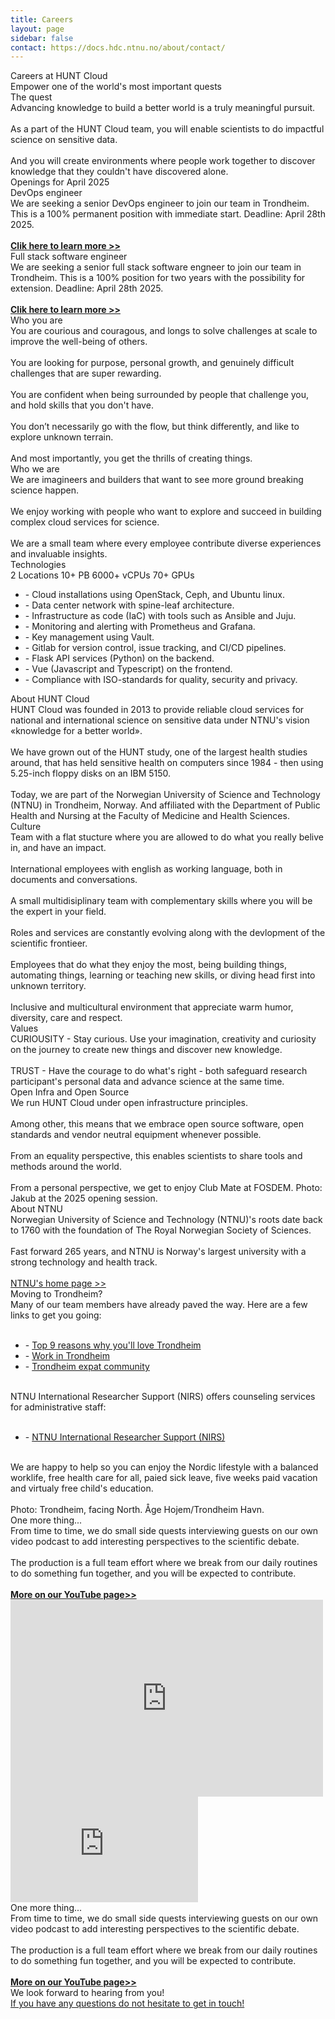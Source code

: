 ```yaml
---
title: Careers
layout: page
sidebar: false
contact: https://docs.hdc.ntnu.no/about/contact/
---
```


<!-- <script setup></script> -->
<div class="hc-home-page">

<!-- BLOCK START: Top images --> 
  <div class="hc-header">
    <!-- Note testing hcc-career-header-img for custom image-->
    <div class="hc-header-img"></div>
  </div>
<!-- BLOCK END: Top images --> 
  
  
  
<!----------------------------------------------->
<!-- Block: Freedom to explore -->
<!----------------------------------------------->

  <div class="hc-block">
    <div class="hc-block-container">
      <div class="hc-section">
        <v-row justify="center">
         Careers at HUNT Cloud
        </v-row>
      </div>
     <div class="hc-title-main font-weight-black">
        Empower one of the world's most important quests
      </div>
    </div>
  </div>


<!-- BLOCK START: Quest --> 
  <div class="hc-block">
    <div class="hc-block-container">
      <div class="hc-container-subtitle" style="text-align: left">
        <v-row>
          <v-col cols="12" class="v-col-sm-6">
            <div class="hc-container-title">
              The quest
            </div>
            Advancing knowledge to build a better world is a truly meaningful pursuit.<br><br>As a part of the HUNT Cloud team, you will enable scientists to do impactful science on sensitive data.<br><br>And you will create environments where people work together to discover knowledge that they couldn't have discovered alone.
          </v-col>
          <v-col cols="12" class="v-col-sm-6">
<!--          <v-col cols="6" class="d-none d-sm-flex">     -->
          <!-- src="data:image/png;base64,iVBORw0KGgoAAAANSUhEUgAAAAEAAAABCAQAAAC1HAwCAAAAC0lEQVR42mNkYAAAAAYAAjCB0C8AAAAASUVORK5CYII=" -->
          <v-sheet
            class="mx-auto"
            :width="300"
            :height="300"
            color="transparent"
          >
            <v-img
              class="mx-auto my-10 fill-height"
              max-width="300"
              max-height="300"
              src="/img/A3_Trust_boat_500px.png"
            >
              <template v-slot:placeholder>
                <div class="d-flex align-center justify-center fill-height">
                  <v-progress-circular
                    color="grey-lighten-4"
                    indeterminate
                  ></v-progress-circular>
                </div>
              </template>
            </v-img>
          </v-sheet>
        </v-col>
        </v-row>
      </div>
    </div>
  </div>
<!-- BLOCK END: Quest --> 





<!-- BLOCK START: Current openings --> 
  <div class="hc-block">
    <div class="hc-block-container">
      <div class="hc-container-subtitle">
        Openings for April 2025
      </div>
      <div class="hc-container-subtitle" style="text-align: left">
        <v-row>
          <v-col cols="12" class="v-col-sm-6">
            <div class="hc-container-title" style="text-align: left">
            DevOps engineer
            </div>
            We are seeking a senior DevOps engineer to join our team in Trondheim. This is a 100% permanent position with immediate start. Deadline: April 28th 2025.<br><br><strong><a href="https://www.jobbnorge.no/en/available-jobs/job/277477/senior-devops-engineer">Clik here to learn more >></a></strong>
          </v-col>
          <v-col cols="12" class="v-col-sm-6">
            <div class="hc-container-title" style="text-align: left">
             Full stack software engineer
            </div>
            We are seeking a senior full stack software engneer to join our team in Trondheim. This is a 100% position for two years with the possibility for extension. Deadline: April 28th 2025.<br><br><strong><a href="https://www.jobbnorge.no/en/available-jobs/job/277482/senior-full-stack-software-engineer">Clik here to learn more >></a></strong>
          </v-col>
        </v-row>
      </div>
    </div>
  </div>
<!-- BLOCK END: Current openings --> 









<!-- BLOCK START: Who are you --> 
  <div class="hc-block">
    <div class="hc-block-container">
      <div class="hc-container-subtitle" style="text-align: left">
        <v-row>
          <v-col cols="12" class="v-col-sm-6">
<!--          <v-col cols="6" class="d-none d-sm-flex">     -->
          <!-- src="data:image/png;base64,iVBORw0KGgoAAAANSUhEUgAAAAEAAAABCAQAAAC1HAwCAAAAC0lEQVR42mNkYAAAAAYAAjCB0C8AAAAASUVORK5CYII=" -->
          <v-sheet
            class="mx-auto"
            :width="300"
            :height="300"
            color="transparent"
          >
            <v-img
              class="mx-auto my-10 fill-height"
              max-width="300"
              max-height="300"
              src="/img/Portal3-square-500px.jpg"
            >
              <template v-slot:placeholder>
                <div class="d-flex align-center justify-center fill-height">
                  <v-progress-circular
                    color="grey-lighten-4"
                    indeterminate
                  ></v-progress-circular>
                </div>
              </template>
            </v-img>
          </v-sheet>
        </v-col>
          <v-col cols="12" class="v-col-sm-6">
            <div class="hc-container-title">
              Who you are
            </div>
            You are courious and couragous, and longs to solve challenges at scale to improve the well-being of others.<br><br>You are looking for purpose, personal growth, and genuinely difficult challenges that are super rewarding.<br><br>You are confident when being surrounded by people that challenge you, and hold skills that you don't have.<br><br>You don’t necessarily go with the flow, but think differently, and like to explore unknown terrain.<br><br>And most importantly, you get the thrills of creating things.
            </v-col>
        </v-row>
      </div>
    </div>
  </div>
<!-- BLOCK END: Who are you --> 




<!-- BLOCK Start: Who are we --> 
  <div class="hc-block">
    <div class="hc-block-container">
      <div class="hc-container-subtitle" style="text-align: left">
        <v-row>
          <v-col cols="12" class="v-col-sm-6">
            <div class="hc-container-title">
              Who we are
            </div>
            We are imagineers and builders that want to see more ground breaking science happen.<br><br>We enjoy working with people who want to explore and succeed in building complex cloud services for science.<br><br>We are a small team where every employee contribute diverse experiences and invaluable insights.
          </v-col>
          <v-col cols="12" class="v-col-sm-6">
<!--          <v-col cols="6" class="d-none d-sm-flex">     -->
          <!-- src="data:image/png;base64,iVBORw0KGgoAAAANSUhEUgAAAAEAAAABCAQAAAC1HAwCAAAAC0lEQVR42mNkYAAAAAYAAjCB0C8AAAAASUVORK5CYII=" -->
          <v-sheet
            class="mx-auto"
            :width="300"
            :height="300"
            color="transparent"
          >
            <v-img
              class="mx-auto my-10 fill-height"
              max-width="300"
              max-height="300"
              src="/img/teach_500px.png"
            >
              <template v-slot:placeholder>
                <div class="d-flex align-center justify-center fill-height">
                  <v-progress-circular
                    color="grey-lighten-4"
                    indeterminate
                  ></v-progress-circular>
                </div>
              </template>
            </v-img>
          </v-sheet>
        </v-col>
        </v-row>
      </div>
    </div>
  </div>
<!-- BLOCK End: Who are we --> 






<!-- BLOCK START: Specs --> 
  <div class="hc-block">
    <div class="hc-block-container">
      <div class="hc-container-title">
        Technologies
      </div>
      <v-row class="pt-10 pb-6">
        <v-col cols="12" class="v-col-sm-12 v-col-md-6 align-self-stretch">
          <v-card
            variant="tonal"
            class="mx-auto h-100 pb-6"
            color="#3E628A"
            title="Server rooms"
          >
            <v-card-text class="py-0">
              <v-row align="center" no-gutters>
                <v-col
                  class="text-h2 text-no-wrap"
                  cols="8"
                >
                  2 Locations
                </v-col>
                <v-col class="text-right" cols="4">
                  <v-icon
                    color="#ef8114"
                    icon="mdi-server"
                    size="88"
                  ></v-icon>
                </v-col>
              </v-row>
            </v-card-text>
          </v-card>
        </v-col>
        <v-col cols="12" class="v-col-sm-12 v-col-md-6 align-self-stretch">
          <v-card
            variant="tonal"
            class="mx-auto h-100 pb-6"
            color="#3E628A"
            title="Storage clusters"
          >
            <v-card-text class="py-0">
              <v-row align="center" no-gutters>
                <v-col
                  class="text-h2"
                  cols="8"
                >
                  10+&nbsp;PB
                </v-col>
                <v-col class="text-right" cols="4">
                  <v-icon
                    color="#ef8114"
                    icon="mdi-database"
                    size="88"
                  ></v-icon>
                </v-col>
              </v-row>
            </v-card-text>
          </v-card>
        </v-col>
        <v-col cols="12" class="v-col-sm-12 v-col-md-6 align-self-stretch">
          <v-card
            variant="tonal"
            class="mx-auto h-100 pb-6"
            color="#3E628A"
            title="Compute clusters"
          >
            <v-card-text class="py-0">
              <v-row align="center" no-gutters>
                <v-col
                  class="text-h2"
                  cols="8"
                >
                  6000+ vCPUs
                </v-col>
                <v-col class="text-right" cols="4">
                  <v-icon
                    color="#ef8114"
                    icon="mdi-memory"
                    size="88"
                  ></v-icon>
                </v-col>
              </v-row>
            </v-card-text>
          </v-card>
        </v-col>
        <v-col cols="12" class="v-col-sm-12 v-col-md-6 align-self-stretch">
          <v-card
            variant="tonal"
            class="mx-auto h-100 pb-6"
            color="#3E628A"
            title="GPU Cards"
          >
            <v-card-text class="py-0">
              <v-row align="center" no-gutters>
                <v-col
                  class="text-h2"
                  cols="8"
                >
                  70+ GPUs
                </v-col>
                <v-col class="text-right" cols="4">
                  <v-icon
                    color="#ef8114"
                    icon="mdi-expansion-card-variant"
                    size="88"
                  ></v-icon>
                </v-col>
              </v-row>
            </v-card-text>
          </v-card>
        </v-col>
      </v-row>
      <div class="hc-container-subtitle" style="text-align: left">
        <v-row>
          <v-col cols="12">
            <ul>
            <li>- Cloud installations using OpenStack, Ceph, and Ubuntu linux.</li>
            <li>- Data center network with spine-leaf architecture.</li>
            <li>- Infrastructure as code (IaC) with tools such as Ansible and Juju.</li>
            <li>- Monitoring and alerting with Prometheus and Grafana.</li>
            <li>- Key management using Vault.</li>
            <li>- Gitlab for version control, issue tracking, and CI/CD pipelines.</li>
            <li>- Flask API services (Python) on the backend.</li>
            <li>- Vue (Javascript and Typescript) on the frontend.</li>
            <li>- Compliance with ISO-standards for quality, security and privacy.</li>
            </ul>
          </v-col>
          <!-- <v-col cols="12">
            .
          </v-col>
          <v-col cols="12">
            .
          </v-col> -->
        </v-row>
      </div>
    </div>
  </div>

<!-- BLOCK END: Specs --> 






<!-- BLOCK START: About --> 
  <div class="hc-block">
    <div class="hc-block-container">
      <div class="hc-container-subtitle" style="text-align: left">
        <v-row>
          <v-col cols="12" class="v-col-sm-6">
<!--          <v-col cols="6" class="d-none d-sm-flex">     -->
          <!-- src="data:image/png;base64,iVBORw0KGgoAAAANSUhEUgAAAAEAAAABCAQAAAC1HAwCAAAAC0lEQVR42mNkYAAAAAYAAjCB0C8AAAAASUVORK5CYII=" -->
          <v-sheet
            class="mx-auto"
            :width="300"
            :height="300"
            color="transparent"
          >
            <v-img
              class="mx-auto my-10 fill-height"
              max-width="300"
              max-height="300"
              src="/img/Enterprise2_500px_72dpi.png"
            >
              <template v-slot:placeholder>
                <div class="d-flex align-center justify-center fill-height">
                  <v-progress-circular
                    color="grey-lighten-4"
                    indeterminate
                  ></v-progress-circular>
                </div>
              </template>
            </v-img>
          </v-sheet>
        </v-col>
         <v-col cols="12" class="v-col-sm-6">
            <div class="hc-container-title">
              About HUNT Cloud
            </div>
            HUNT Cloud was founded in 2013 to provide reliable cloud services for national and international science on sensitive data under NTNU's vision «knowledge for a better world».<br><br>We have grown out of the HUNT study, one of the largest health studies around, that has held sensitive health on computers since 1984 - then using 5.25-inch floppy disks on an IBM 5150.<br><br>Today, we are part of the Norwegian University of Science and Technology (NTNU) in Trondheim, Norway. And affiliated with the Department of Public Health and Nursing at the Faculty of Medicine and Health Sciences.
            </v-col>
         </v-row>
      </div>
    </div>
  </div>
<!-- BLOCK END: About --> 





<!-- BLOCK START: Team and culture --> 
  <div class="hc-block">
    <div class="hc-block-container">
      <div class="hc-container-subtitle" style="text-align: left">
        <v-row>
          <v-col cols="12" class="v-col-sm-6">
            <div class="hc-container-title">
              Culture
            </div>
            Team with a flat stucture where you are allowed to do what you really belive in, and have an impact.<br><br>International employees with english as working language, both in documents and conversations.<br><br>A small multidisiplinary team with complementary skills where you will be the expert in your field.<br><br>Roles and services are constantly evolving along with the devlopment of the scientific frontieer.<br><br>Employees that do what they enjoy the most, being building things, automating things, learning or teaching new skills, or diving head first into unknown territory.<br><br>Inclusive and multicultural environment that appreciate warm humor, diversity, care and respect.
          </v-col>
          <v-col cols="12" class="v-col-sm-6">
<!--          <v-col cols="6" class="d-none d-sm-flex">     -->
          <!-- src="data:image/png;base64,iVBORw0KGgoAAAANSUhEUgAAAAEAAAABCAQAAAC1HAwCAAAAC0lEQVR42mNkYAAAAAYAAjCB0C8AAAAASUVORK5CYII=" -->
          <v-sheet
            class="mx-auto"
            :width="300"
            :height="300"
            color="transparent"
          >
            <v-img
              class="mx-auto my-10 fill-height"
              max-width="300"
              max-height="300"
              src="/img/flaske_square_500px.png"
            >
              <template v-slot:placeholder>
                <div class="d-flex align-center justify-center fill-height">
                  <v-progress-circular
                    color="grey-lighten-4"
                    indeterminate
                  ></v-progress-circular>
                </div>
              </template>
            </v-img>
          </v-sheet>
        </v-col>
        </v-row>
      </div>
    </div>
  </div>
<!-- BLOCK END: Team and culture --> 






<!-- BLOCK START: Values --> 
  <div class="hc-block">
    <div class="hc-block-container">
      <div class="hc-container-subtitle" style="text-align: left">
        <v-row>
          <v-col cols="12" class="v-col-sm-6">
<!--          <v-col cols="6" class="d-none d-sm-flex">     -->
          <!-- src="data:image/png;base64,iVBORw0KGgoAAAANSUhEUgAAAAEAAAABCAQAAAC1HAwCAAAAC0lEQVR42mNkYAAAAAYAAjCB0C8AAAAASUVORK5CYII=" -->
          <v-sheet
            class="mx-auto"
            :width="300"
            :height="300"
            color="transparent"
          >
            <v-img
              class="mx-auto my-10 fill-height"
              max-width="300"
              max-height="300"
              src="/img/sekstant_square_500px.png"
            >
              <template v-slot:placeholder>
                <div class="d-flex align-center justify-center fill-height">
                  <v-progress-circular
                    color="grey-lighten-4"
                    indeterminate
                  ></v-progress-circular>
                </div>
              </template>
            </v-img>
          </v-sheet>
        </v-col>
         <v-col cols="12" class="v-col-sm-6">
            <div class="hc-container-title">
              Values
            </div>
            CURIOUSITY - Stay curious. Use your imagination, creativity and curiosity on the journey to create new things and discover new knowledge.<br><br>TRUST - Have the courage to do what's right - both safeguard research participant's personal data and advance science at the same time.
            </v-col>
         </v-row>
      </div>
    </div>
  </div>
<!-- BLOCK END: Values --> 










<!-- BLOCK START: Openness --> 
  <div class="hc-block">
    <div class="hc-block-container">
      <div class="hc-container-subtitle" style="text-align: left">
        <v-row>
          <v-col cols="12" class="v-col-sm-6">
            <div class="hc-container-title">
              Open Infra and Open Source
            </div>
            We run HUNT Cloud under open infrastructure principles.<br><br>Among other, this means that we embrace open source software, open standards and vendor neutral equipment whenever possible.<br><br>From an equality perspective, this enables scientists to share tools and methods around the world.<br><br>From a personal perspective, we get to enjoy Club Mate at FOSDEM. Photo: Jakub at the 2025 opening session.       
            </v-col>
          <v-col cols="12" class="v-col-sm-6">
<!--          <v-col cols="6" class="d-none d-sm-flex">     -->
          <!-- src="data:image/png;base64,iVBORw0KGgoAAAANSUhEUgAAAAEAAAABCAQAAAC1HAwCAAAAC0lEQVR42mNkYAAAAAYAAjCB0C8AAAAASUVORK5CYII=" -->
          <v-sheet
            class="mx-auto"
            :width="300"
            :height="300"
            color="transparent"
          >
            <v-img
              class="mx-auto my-10 fill-height"
              max-width="300"
              max-height="300"
              src="/img/fosdem_2025.jpg"
            >
              <template v-slot:placeholder>
                <div class="d-flex align-center justify-center fill-height">
                  <v-progress-circular
                    color="grey-lighten-4"
                    indeterminate
                  ></v-progress-circular>
                </div>
              </template>
            </v-img>
          </v-sheet>
        </v-col>
        </v-row>
      </div>
    </div>
  </div>
<!-- BLOCK END: Openness --> 






<!-- BLOCK START: NTNU --> 
  <div class="hc-block">
    <div class="hc-block-container">
      <div class="hc-container-subtitle" style="text-align: left">
        <v-row>
          <v-col cols="12" class="v-col-sm-6">
<!--          <v-col cols="6" class="d-none d-sm-flex">     -->
          <!-- src="data:image/png;base64,iVBORw0KGgoAAAANSUhEUgAAAAEAAAABCAQAAAC1HAwCAAAAC0lEQVR42mNkYAAAAAYAAjCB0C8AAAAASUVORK5CYII=" -->
          <v-sheet
            class="mx-auto"
            :width="300"
            :height="300"
            color="transparent"
          >
            <v-img
              class="mx-auto my-10 fill-height"
              max-width="300"
              max-height="300"
              src="/img/ntnu-hovedbygning.jpg"
            >
              <template v-slot:placeholder>
                <div class="d-flex align-center justify-center fill-height">
                  <v-progress-circular
                    color="grey-lighten-4"
                    indeterminate
                  ></v-progress-circular>
                </div>
              </template>
            </v-img>
          </v-sheet>
        </v-col>
         <v-col cols="12" class="v-col-sm-6">
            <div class="hc-container-title">
              About NTNU
            </div>
            Norwegian University of Science and Technology (NTNU)'s roots date back to 1760 with the foundation of The Royal Norwegian Society of Sciences.<br><br>Fast forward 265 years, and NTNU is Norway's largest university with a strong technology and health track.<br><br> <a href="https://www.ntnu.edu/" target="_blank">NTNU's home page >></a>
            </v-col>
         </v-row>
      </div>
    </div>
  </div>
<!-- BLOCK END: NTNU --> 







<!-- BLOCK START: Moving to Trondheim --> 
  <div class="hc-block">
    <div class="hc-block-container">
      <div class="hc-container-subtitle" style="text-align: left">
        <v-row>
          <v-col cols="12" class="v-col-sm-6">
            <div class="hc-container-title">
              Moving to Trondheim?
            </div>
            Many of our team members have already paved the way. Here are a few links to get you going:<br><br>
            <ul>
            <li>- <a href="https://workintrondheim.no/opportunities/top-9-reasons">Top 9 reasons why you'll love Trondheim</a></li>
            <li>- <a href="https://workintrondheim.no/">Work in Trondheim</a></li>
            <li>- <a href="https://www.internations.org/trondheim-expats">Trondheim expat community</a></li>
            </ul><br>NTNU International Researcher Support (NIRS) offers counseling services for administrative staff:<br><br>           
            <ul>
            <li>- <a href="https://www.ntnu.edu/nirs">NTNU International Researcher Support (NIRS)</a></li>
            </ul><br>We are happy to help so you can enjoy the Nordic lifestyle with a balanced worklife, free health care for all, paied sick leave, five weeks paid vacation and virtualy free child's education.<br><br>
            Photo: Trondheim, facing North. Åge Hojem/Trondheim Havn.
            </v-col>
          <v-col cols="12" class="v-col-sm-6">
<!--          <v-col cols="6" class="d-none d-sm-flex">     -->
          <!-- src="data:image/png;base64,iVBORw0KGgoAAAANSUhEUgAAAAEAAAABCAQAAAC1HAwCAAAAC0lEQVR42mNkYAAAAAYAAjCB0C8AAAAASUVORK5CYII=" -->
          <v-sheet
            class="mx-auto"
            :width="300"
            :height="300"
            color="transparent"
          >
            <v-img
              class="mx-auto my-10 fill-height"
              max-width="300"
              max-height="300"
              src="/img/trondheim.jpg"
            >
              <template v-slot:placeholder>
                <div class="d-flex align-center justify-center fill-height">
                  <v-progress-circular
                    color="grey-lighten-4"
                    indeterminate
                  ></v-progress-circular>
                </div>
              </template>
            </v-img>
          </v-sheet>
        </v-col>
        </v-row>
      </div>
    </div>
  </div>
<!-- BLOCK END: Moving to Trondheim --> 



  <div class="hc-block">
    <div class="hc-block-container">
      <div class="hc-container-title">
        One more thing...
      </div>
      <div class="hc-container-subtitle">
        From time to time, we do small side quests interviewing guests on our own video podcast to add interesting perspectives to the scientific debate.<br><br>The production is a full team effort where we break from our daily routines to do something fun together, and you will be expected to contribute.<br><br><strong><a href="https://www.youtube.com/@HUNTCloud" target="_blank">More on our YouTube page>></a></strong>
      </div>
     <v-row>
        <v-col align="center">
<iframe width="500" height="315" src="https://www.youtube.com/embed/eMbw9XUXxA0?si=GBSThOmZR7RX6u6G" title="YouTube video player" frameborder="0" allow="accelerometer; autoplay; clipboard-write; encrypted-media; gyroscope; picture-in-picture; web-share" referrerpolicy="strict-origin-when-cross-origin" allowfullscreen></iframe>
        </v-col>
      </v-row>
    </div>
  </div>






<!-- BLOCK START: Video --> 
  <div class="hc-block">
    <div class="hc-block-container">
      <div class="hc-container-subtitle" style="text-align: left">
        <v-row>
          <v-col cols="12" class="v-col-sm-6">
<!--          <v-col cols="6" class="d-none d-sm-flex">     -->
<!-- <iframe width="500" height="315" -->
<iframe width="300" height="169" src="https://www.youtube.com/embed/eMbw9XUXxA0?si=GBSThOmZR7RX6u6G" title="YouTube video player" frameborder="0" allow="accelerometer; autoplay; clipboard-write; encrypted-media; gyroscope; picture-in-picture; web-share" referrerpolicy="strict-origin-when-cross-origin" allowfullscreen></iframe>        </v-col>
         <v-col cols="12" class="v-col-sm-6">
            <div class="hc-container-title">
              One more thing...
            </div>
            From time to time, we do small side quests interviewing guests on our own video podcast to add interesting perspectives to the scientific debate.<br><br>The production is a full team effort where we break from our daily routines to do something fun together, and you will be expected to contribute.<br><br><strong><a href="https://www.youtube.com/@HUNTCloud" target="_blank">More on our YouTube page>></a></strong>
            </v-col>
         </v-row>
      </div>
    </div>
  </div>
<!-- BLOCK END: Video --> 













  <div class="hc-block">
    <div class="hc-block-container">
        <v-col class="text-center">
        <div class="hc-container-title">
              We look forward to hearing from you!
        </div>
        </v-col>
      <v-row align="center" no-gutters>
        <v-col class="text-center">
        <a href="https://docs.hdc.ntnu.no/do-science/contact/">If you have any questions do not hesitate to get in touch!
</a><br><br>
          <v-btn
            href="https://www.linkedin.com/company/huntcloud/"
            target="_blank"
            icon="mdi-linkedin"
            size="88"
            style="font-size: 40px !important;"
          >
          </v-btn>
        </v-col>
      </v-row>
    </div>
  </div>


  <FooterBlock :contact="$frontmatter.contact" />
</div> <!-- END OF CONTENT - keep empty line before and after -->

<style scoped>

/* CSS scoped specifically to this page */

</style>
